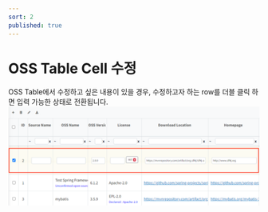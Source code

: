 ```yaml
---
sort: 2
published: true
---
```


# OSS Table Cell 수정
OSS Table에서 수정하고 싶은 내용이 있을 경우, 수정하고자 하는 row를 더블 클릭 하면 입력 가능한 상태로 전환됩니다.
![OSSCellEditable](../../images/common/oss_table_functions/oss_cell_editable.png)
